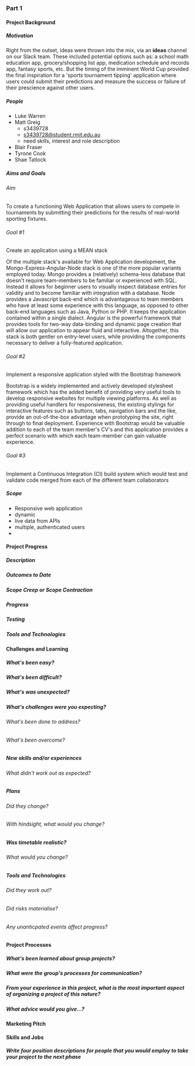 ### Part 1

#### Project Background

##### Motivation
Right from the outset, ideas were thrown into the mix, via an **ideas** channel on our Slack team. These included potential options such as: a school math education app, grocery/shopping list app, medication schedule and records app, fantasy sports, etc. But the timing of the imminent World Cup provided the final inspiration for a 'sports tournament tipping' application where users could submit their predictions and measure the success or failure of their prescience against other users.

##### People
- Luke Warren
- Matt Greig
  - s3439728
  - s3439728@student.rmit.edu.au
  - need skills, interest and role description
- Blair Fraser
- Tyrone Cook
- Shae Tatlock

##### Aims and Goals
###### Aim

To create a functioning Web Application that allows users to compete in tournaments by submitting their predictions for the results of real-world sporting fixtures.

###### Goal #1
Create an application using a MEAN stack

Of the multiple stack's available for Web Application development, the Mongo-Express-Angular-Node stack is one of the more popular variants employed today. Mongo provides a (relatively) schema-less database that doesn't require team-members to be familiar or experienced with SQL. Instead it allows for beginner users to visually inspect database entries for validity and to become familiar with integration with a database. Node provides a Javascript back-end which is advantageous to team members who have at least some experience with this language, as opposed to other back-end languages such as Java, Python or PHP. It keeps the application contained within a single dialect. Angular is the powerful framework that provides tools for two-way data-binding and dynamic page creation that will allow our application to appear fluid and interactive. Altogether, this stack is both gentler on entry-level users, while providing the components necessary to deliver a fully-featured application.

###### Goal #2
Implement a responsive application styled with the Bootstrap framework

Bootstrap is a widely implemented and actively developed stylesheet framework which has the added benefit of providing very useful tools to develop responsive websites for multiple viewing platforms. As well as providing useful handlers for responsiveness, the existing stylings for interactive features such as buttons, tabs, navigation bars and the like, provide an out-of-the-box advantage when prototyping the site, right through to final deployment. Experience with Bootstrap would be valuable addition to each of the team member's CV's and this application provides a perfect scenario with which each team-member can gain valuable experience.

###### Goal #3
Implement a Continuous Integration (CI) build system which would test and validate code merged from each of the different team collaborators



##### Scope
- Responsive web application
- dynamic
- live data from APIs
- multiple, authenticated users
-



#### Project Progress

##### Description

##### Outcomes to Date

##### Scope Creep or Scope Contraction

##### Progress

##### Testing

##### Tools and Technologies

#### Challenges and Learning

##### What's been easy?

##### What's been difficult?

##### What's was unexpected?

##### What's challenges were you expecting?
###### What's been done to address?
###### What's been overcome?

##### New skills and/or experiences
###### What didn't work out as expected?

##### Plans
###### Did they change?
###### With hindsight, what would you change?

##### Was timetable realistic?
###### What would you change?

##### Tools and Technologies
###### Did they work out?
###### Did risks materialise?
###### Any unanticpated events affect progress?


#### Project Processes
##### What's been learned about group projects?
##### What were the group's processes for communication?
##### From your experience in this project, what is the most important aspect of organizing a project of this nature?
##### What advice would you give...?

#### Marketing Pitch

#### Skills and Jobs

##### Write four position descriptions for people that you would employ to take your project to the next phase
